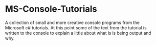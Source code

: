 # MS-Console-Tutorials
A collection of small and more creative console programs from the Microsoft c# tutorials. At this point some of the text from the tutorial is written to the console to explain a little about what is is being output and why.
